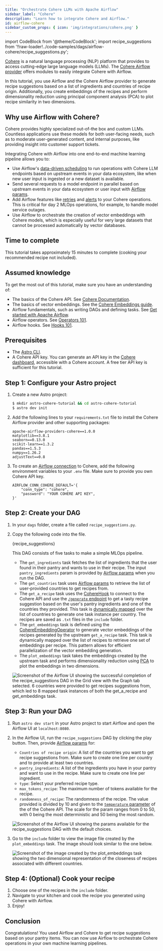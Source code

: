 ```yaml
---
title: "Orchestrate Cohere LLMs with Apache Airflow"
sidebar_label: "Cohere"
description: "Learn how to integrate Cohere and Airflow."
id: airflow-cohere
sidebar_custom_props: { icon: 'img/integrations/cohere.png' }
---
```


import CodeBlock from '@theme/CodeBlock';
import recipe_suggestions from '!!raw-loader!../code-samples/dags/airflow-cohere/recipe_suggestions.py';

[Cohere](https://cohere.com/) is a natural language processing (NLP) platform that provides to access cutting-edge large language models (LLMs). The [Cohere Airflow provider](https://airflow.apache.org/docs/apache-airflow-providers-cohere/stable/index.html) offers modules to easily integrate Cohere with Airflow.

In this tutorial, you use Airflow and the Cohere Airflow provider to generate recipe suggestions based on a list of ingredients and countries of recipe origin. Additionally, you create embeddings of the recipes and perform dimensionality reduction using principal component analysis (PCA) to plot recipe similarity in two dimensions.

## Why use Airflow with Cohere?

Cohere provides highly specialized out-of-the box and custom LLMs.  Countless applications use these models for both user-facing needs, such as to moderate user-generated content, and internal purposes, like providing insight into customer support tickets.

Integrating Cohere with Airflow into one end-to-end machine learning pipeline allows you to:

- Use Airflow's [data-driven scheduling](airflow-datasets.md) to run operations with Cohere LLM endpoints based on upstream events in your data ecosystem, like when new user input is ingested or a new dataset is available.
- Send several requests to a model endpoint in parallel based on upstream events in your data ecosystem or user input with [Airflow params](airflow-params.md).
- Add Airflow features like [retries](rerunning-dags.md#automatically-retry-tasks) and [alerts](error-notifications-in-airflow.md) to your Cohere operations. This is critical for day 2 MLOps operations, for example, to handle model service outages.
- Use Airflow to orchestrate the creation of vector embeddings with Cohere models, which is especially useful for very large datasets that cannot be processed automatically by vector databases.

## Time to complete

This tutorial takes approximately 15 minutes to complete (cooking your recommended recipe not included).

## Assumed knowledge

To get the most out of this tutorial, make sure you have an understanding of:

- The basics of the Cohere API. See [Cohere Documentation](https://docs.cohere.com/reference/about).
- The basics of vector embeddings. See the [Cohere Embeddings guide](https://docs.cohere.com/docs/embeddings).
- Airflow fundamentals, such as writing DAGs and defining tasks. See [Get started with Apache Airflow](get-started-with-airflow.md).
- Airflow operators. See [Operators 101](what-is-an-operator.md).
- Airflow hooks. See [Hooks 101](what-is-a-hook.md).

## Prerequisites

- The [Astro CLI](https://docs.astronomer.io/astro/cli/get-started).
- A Cohere API key. You can generate an API key in the [Cohere dashboard](https://dashboard.cohere.com/api-keys), accessible with a Cohere account. A free tier API key is sufficient for this tutorial.

## Step 1: Configure your Astro project

1. Create a new Astro project:

    ```sh
    $ mkdir astro-cohere-tutorial && cd astro-cohere-tutorial
    $ astro dev init
    ```

2. Add the following lines to your `requirements.txt` file to install the Cohere Airflow provider and other supporting packages:

    ```text
    apache-airflow-providers-cohere==1.0.0
    matplotlib==3.8.1
    seaborn==0.13.0
    scikit-learn==1.3.2
    pandas==1.5.3
    numpy==1.26.2
    adjustText==0.8
    ```

3. To create an [Airflow connection](connections.md) to Cohere, add the following environment variables to your `.env` file. Make sure to provide you own Cohere API key.

    ```text
    AIRFLOW_CONN_COHERE_DEFAULT='{
        "conn_type": "cohere",
        "password": "YOUR COHERE API KEY",
    }'
    ```

## Step 2: Create your DAG

1. In your `dags` folder, create a file called `recipe_suggestions.py`.

2. Copy the following code into the file.

    <CodeBlock language="python">{recipe_suggestions}</CodeBlock>

    This DAG consists of five tasks to make a simple MLOps pipeline.

    - The `get_ingredients` task fetches the list of ingredients that the user found in their pantry and wants to use in their recipe. The input `pantry_ingredients` param is provided by [Airflow params](airflow-params.md) when you run the DAG.
    - The `get_countries` task uses [Airflow params](airflow-params.md) to retrieve the list of user-provided countries to get recipes from.
    - The `get_a_recipe` task uses the [CohereHook](https://airflow.apache.org/docs/apache-airflow-providers-cohere/stable/_api/airflow/providers/cohere/hooks/cohere/index.html) to connect to the Cohere API and use the [`/generate` endpoint](https://docs.cohere.com/reference/generate) to get a tasty recipe suggestion based on the user's pantry ingredients and one of the countries they provided. This task is [dynamically mapped](dynamic-tasks.md) over the list of countries to generate one task instance per country. The recipes are saved as `.txt` files in the `include` folder.
    - The `get_embeddings` task is defined using the [CohereEmbeddingOperator](https://airflow.apache.org/docs/apache-airflow-providers-cohere/stable/operators/embedding.html) to generate vector embeddings of the recipes generated by the upstream `get_a_recipe` task. This task is dynamically mapped over the list of recipes to retrieve one set of embeddings per recipe. This pattern allows for efficient parallelization of the vector embedding generation.
    - The `plot_embeddings` task takes the embeddings created by the upstream task and performs dimensionality reduction using [PCA](https://scikit-learn.org/stable/modules/generated/sklearn.decomposition.PCA.html) to plot the embeddings in two dimensions. 

    ![Screenshot of the Airflow UI showing the successful completion of the `recipe_suggestions` DAG in the Grid view with the Graph tab selected. 6 countries were provided to get recipes suggestions from, which led to 8 mapped task instances of both the `get_a_recipe` and `get_embeddings` task.](/img/tutorials/airflow-cohere_dag_graph.png)

## Step 3: Run your DAG

1. Run `astro dev start` in your Astro project to start Airflow and open the Airflow UI at `localhost:8080`.

2. In the Airflow UI, run the `recipe_suggestions` DAG by clicking the play button. Then, provide [Airflow params](airflow-params.md) for:

    - `Countries of recipe origin`: A list of the countries you want to get recipe suggestions from. Make sure to create one line per country and to provide at least two countries.
    - `pantry_ingredients`: A list of the ingredients you have in your pantry and want to use in the recipe. Make sure to create one line per ingredient.
    - `type`: Select your preferred recipe type. 
    - `max_tokens_recipe`: The maximum number of tokens available for the recipe. 
    - `randomness_of_recipe`: The randomness of the recipe. The value provided is divided by 10 and given to the [`temperature` parameter](https://docs.cohere.com/docs/temperature) of the of the Cohere API. The scale for the param ranges from 0 to 50, with 0 being the most deterministic and 50 being the most random.

    ![Screenshot of the Airflow UI showing the params available for the `recipe_suggestions` DAG with the default choices.](/img/tutorials/airflow-cohere_params.png)

3. Go to the `include` folder to view the image file created by the `plot_embeddings` task. The image should look similar to the one below.

    ![Screenshot of the image created by the `plot_embeddings` task showing the two dimensional representation of the closeness of recipes associated with different countries.](/img/tutorials/airflow-cohere_recipe_plot.png)

## Step 4: (Optional) Cook your recipe

1. Choose one of the recipes in the `include` folder.
2. Navigate to your kitchen and cook the recipe you generated using Cohere with Airflow.
3. Enjoy!

## Conclusion

Congratulations! You used Airflow and Cohere to get recipe suggestions based on your pantry items. You can now use Airflow to orchestrate Cohere operations in your own machine learning pipelines.